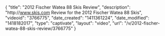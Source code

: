 {
    "title": "2012 Fischer Watea 88 Skis Review",
    "description": "http:\/\/www.skis.com Review for the 2012 Fischer Watea 88 Skis",
    "videoid": "3766775",
    "date_created": "1411361224",
    "date_modified": "1418182017",
    "type": "captivate",
    "layout": "video",
    "url": "\/v\/2012-fischer-watea-88-skis-review\/3766775"
}